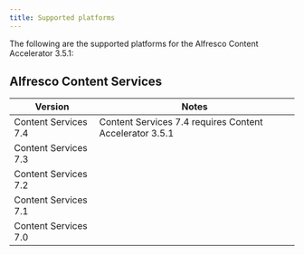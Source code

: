 ```yaml
---
title: Supported platforms
---
```


The following are the supported platforms for the Alfresco Content Accelerator 3.5.1:

## Alfresco Content Services

| Version | Notes |
| ------- | ----- |
| Content Services 7.4 | Content Services 7.4 requires Content Accelerator 3.5.1|
| Content Services 7.3 | |
| Content Services 7.2 | |
| Content Services 7.1 | |
| Content Services 7.0 | |
